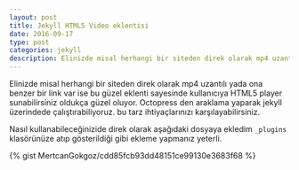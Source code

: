 ```yaml
---
layout: post
title: Jekyll HTML5 Video eklentisi
date: 2016-09-17
type: post
categories: jekyll
description: Elinizde misal herhangi bir siteden direk olarak mp4 uzantılı yada ona benzer bir link var ise bu güzel eklenti sayesinde kullanıcıya HTML5 player sunabilirsiniz
---
```


Elinizde misal herhangi bir siteden direk olarak mp4 uzantılı yada ona benzer bir link var ise bu güzel eklenti sayesinde kullanıcıya HTML5 player sunabilirsiniz oldukça güzel oluyor. Octopress den araklama yaparak jekyll üzerindede çalıştırabiliyoruz. bu tarz ihtiyaçlarınızı karşılayabilirsiniz.

Nasıl kullanabileceğinizide direk olarak aşağıdaki dosyaya ekledim `_plugins` klasörünüze atıp gösterildiği gibi ekleme yapmanız yeterli.

{% gist MertcanGokgoz/cdd85fcb93dd48151ce99130e3683f68 %}
